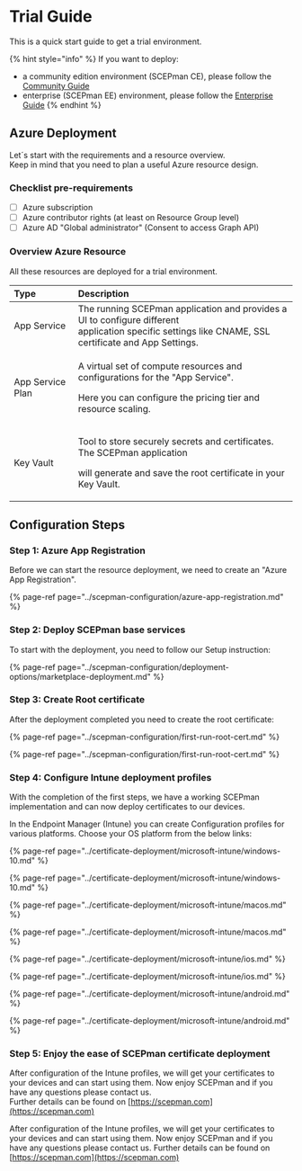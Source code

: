 # Trial Guide

This is a quick start guide to get a trial environment.

{% hint style="info" %}
If you want to deploy:

* a community edition environment \(SCEPman CE\), please follow the [Community Guide](community-guide.md)
* enterprise \(SCEPman EE\) environment, please follow the [Enterprise Guide](enterprise-guide.md)
{% endhint %}

## Azure Deployment

Let´s start with the requirements and a resource overview.  
Keep in mind that you need to plan a useful Azure resource design.

### Checklist pre-requirements

* [ ] Azure subscription
* [ ] Azure contributor rights \(at least on Resource Group level\)
* [ ] Azure AD "Global administrator" \(Consent to access Graph API\)

### Overview Azure Resource

All these resources are deployed for a trial environment.

<table>
  <thead>
    <tr>
      <th style="text-align:left">Type</th>
      <th style="text-align:left">Description</th>
    </tr>
  </thead>
  <tbody>
    <tr>
      <td style="text-align:left">App Service</td>
      <td style="text-align:left">The running SCEPman application and provides a UI to configure different
        <br
        />application specific settings like CNAME, SSL certificate and App Settings.</td>
    </tr>
    <tr>
      <td style="text-align:left">App Service Plan</td>
      <td style="text-align:left">
        <p>A virtual set of compute resources and configurations for the &quot;App
          Service&quot;.</p>
        <p>Here you can configure the pricing tier and resource scaling.</p>
      </td>
    </tr>
    <tr>
      <td style="text-align:left">Key Vault</td>
      <td style="text-align:left">
        <p>Tool to store securely secrets and certificates. The SCEPman application</p>
        <p>will generate and save the root certificate in your Key Vault.</p>
      </td>
    </tr>
  </tbody>
</table>

## Configuration Steps

### Step 1: Azure App Registration

Before we can start the resource deployment, we need to create an "Azure App Registration".

{% page-ref page="../scepman-configuration/azure-app-registration.md" %}

### Step 2: Deploy SCEPman base services

To start with the deployment, you need to follow our Setup instruction:

{% page-ref page="../scepman-configuration/deployment-options/marketplace-deployment.md" %}

### Step 3: Create Root certificate

After the deployment completed you need to create the root certificate:

{% page-ref page="../scepman-configuration/first-run-root-cert.md" %}

{% page-ref page="../scepman-configuration/first-run-root-cert.md" %}

### Step 4: Configure Intune deployment profiles

With the completion of the first steps, we have a working SCEPman implementation and can now deploy certificates to our devices.

In the Endpoint Manager \(Intune\) you can create Configuration profiles for various platforms. Choose your OS platform from the below links:

{% page-ref page="../certificate-deployment/microsoft-intune/windows-10.md" %}

{% page-ref page="../certificate-deployment/microsoft-intune/windows-10.md" %}

{% page-ref page="../certificate-deployment/microsoft-intune/macos.md" %}

{% page-ref page="../certificate-deployment/microsoft-intune/macos.md" %}

{% page-ref page="../certificate-deployment/microsoft-intune/ios.md" %}

{% page-ref page="../certificate-deployment/microsoft-intune/ios.md" %}

{% page-ref page="../certificate-deployment/microsoft-intune/android.md" %}

{% page-ref page="../certificate-deployment/microsoft-intune/android.md" %}

### Step 5: Enjoy the ease of SCEPman certificate deployment

After configuration of the Intune profiles, we will get your certificates to your devices and can start using them. Now enjoy SCEPman and if you have any questions please contact us.   
Further details can be found on [https://scepman.com](https://scepman.com)

After configuration of the Intune profiles, we will get your certificates to your devices and can start using them. Now enjoy SCEPman and if you have any questions please contact us. Further details can be found on [https://scepman.com](https://scepman.com)

